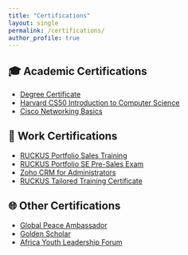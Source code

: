 ```yaml
---
title: "Certifications"
layout: single
permalink: /certifications/
author_profile: true
---
```


## 🎓 Academic Certifications

- <i class="fas fa-external-link-alt"></i> [Degree Certificate](https://drive.google.com/file/d/1bQKFtGRMIrUXD6BvuOOZWs5WA84jm9C1/view?usp=drive_link)
- <i class="fas fa-external-link-alt"></i> [Harvard CS50 Introduction to Computer Science](https://cs50.harvard.edu/certificates/)
- <i class="fas fa-external-link-alt"></i> [Cisco Networking Basics](https://skillsforall.com)

## 💼 Work Certifications

- <i class="fas fa-external-link-alt"></i> [RUCKUS Portfolio Sales Training](https://drive.google.com/file/d/11Li5OpIDoHowWipC3ehjymK8bS8dL_HO/view?usp=drive_link)
- <i class="fas fa-external-link-alt"></i> [RUCKUS Portfolio SE Pre-Sales Exam](https://drive.google.com/file/d/16g-HDCkDDtEfn9sqBQMvJ0MnDVsUda0-/view?usp=drive_link)
- <i class="fas fa-external-link-alt"></i> [Zoho CRM for Administrators](https://drive.google.com/file/d/1I-aNgXi1evH5AQgQs8hXitllaPobZQwU/view?usp=drive_link)
- <i class="fas fa-external-link-alt"></i> [RUCKUS Tailored Training Certificate](https://drive.google.com/file/d/1I-aNgXi1evH5AQgQs8hXitllaPobZQwU/view?usp=drive_link)

## 🌐 Other Certifications

- <i class="fas fa-external-link-alt"></i> [Global Peace Ambassador](https://drive.google.com/file/d/1MxvF0Fary1nlYxwtXTWW8iWO9TXh5Y_e/view?usp=drive_link)
- <i class="fas fa-external-link-alt"></i> [Golden Scholar](https://drive.google.com/file/d/1sZAg94lT63mHVkYCpFndaa5vDlBACdbA/view?usp=drive_link)
- <i class="fas fa-external-link-alt"></i> [Africa Youth Leadership Forum](https://drive.google.com/file/d/1y2Mgdk3_nSvQzVe27WvO4ntORPQiPlmK/view?usp=sharing)

